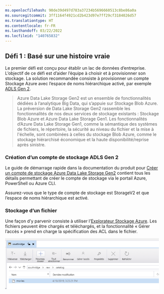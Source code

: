 ```yaml
---
ms.openlocfilehash: 90de39d497d783a37234b5696660513c8be86a0a
ms.sourcegitcommit: 3ff1164f4921cd2b423d97e7ff29cf3184026d57
ms.translationtype: HT
ms.contentlocale: fr-FR
ms.lasthandoff: 03/22/2022
ms.locfileid: "140765832"
---
```

## <a name="challenge-1-based-on-a-true-story"></a>Défi 1 : Basé sur une histoire vraie

Le premier défi est conçu pour établir un lac de données d’entreprise.
L’objectif de ce défi est d’aider l’équipe à choisir et à provisionner son stockage.
La solution recommandée consiste à provisionner un compte Stockage Azure avec l’espace de noms hiérarchique activé, par exemple [ADLS Gen 2](https://docs.microsoft.com/en-us/azure/storage/blobs/data-lake-storage-introduction).

> Azure Data Lake Storage Gen2 est un ensemble de fonctionnalités dédiées à l’analytique Big Data, qui s’appuie sur Stockage Blob Azure.
La préversion de Data Lake Storage Gen2 rassemble les fonctionnalités de nos deux services de stockage existants : Stockage Blob Azure et Azure Data Lake Storage Gen1.
Les fonctionnalités d’Azure Data Lake Storage Gen1, comme la sémantique des systèmes de fichiers, le répertoire, la sécurité au niveau du fichier et la mise à l'échelle, sont combinées à celles du stockage Blob Azure, comme le stockage hiérarchisé économique et la haute disponibilité/reprise après sinistre.

### <a name="creating-an-adls-gen-2-storage-account"></a>Création d’un compte de stockage ADLS Gen 2

Le guide de démarrage rapide dans la documentation du produit pour [Créer un compte de stockage Azure Data Lake Storage Gen2](https://docs.microsoft.com/en-us/azure/storage/blobs/data-lake-storage-quickstart-create-account) contient tous les détails permettant de créer le compte de stockage via le portail Azure, PowerShell ou Azure CLI.

Assurez-vous que le type de compte de stockage est StorageV2 et que l’espace de noms hiérarchique est activé.

### <a name="storing-any-file"></a>Stockage d’un fichier

Une façon d’y parvenir consiste à utiliser l’[Explorateur Stockage Azure](https://azure.microsoft.com/en-us/features/storage-explorer/).
Les fichiers peuvent être chargés et téléchargés, et la fonctionnalité « Gérer l’accès » prend en charge la spécification des ACL dans le fichier.

![Explorateur Stockage Azure - Movies](./images/storage-explorer-southridge-raw-movies.png)
